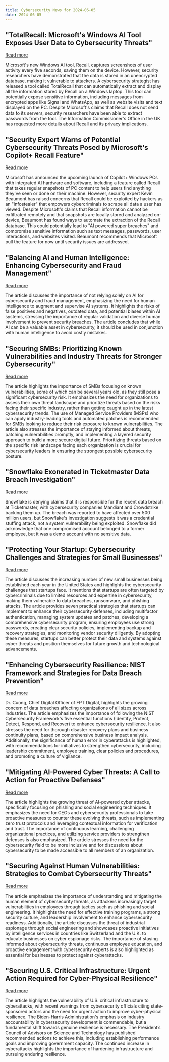 ```yaml
---
title: Cybersecurity News for 2024-06-05
date: 2024-06-05
---
```


## "TotalRecall: Microsoft's Windows AI Tool Exposes User Data to Cybersecurity Threats"
[Read more](https://www.wired.com/story/total-recall-windows-recall-ai/)

Microsoft's new Windows AI tool, Recall, captures screenshots of user activity every five seconds, saving them on the device. However, security researchers have demonstrated that the data is stored in an unencrypted database, making it vulnerable to attackers. A cybersecurity strategist has released a tool called TotalRecall that can automatically extract and display all the information stored by Recall on a Windows laptop. This tool can potentially expose sensitive information, including messages from encrypted apps like Signal and WhatsApp, as well as website visits and text displayed on the PC. Despite Microsoft's claims that Recall does not send data to its servers, security researchers have been able to extract passwords from the tool. The Information Commissioner's Office in the UK has requested more details about Recall and its privacy implications.

## "Security Expert Warns of Potential Cybersecurity Threats Posed by Microsoft's Copilot+ Recall Feature"
[Read more](https://www.macrumors.com/2024/06/03/windows-11-recall-feature-disaster/)

Microsoft has announced the upcoming launch of Copilot+ Windows PCs with integrated AI hardware and software, including a feature called Recall that takes regular snapshots of PC content to help users find anything they've seen or done on their machine. However, security expert Kevin Beaumont has raised concerns that Recall could be exploited by hackers as an "infostealer" that empowers cybercriminals to scrape all data a user has viewed. Despite Microsoft's claims that Recall information cannot be exfiltrated remotely and that snapshots are locally stored and analyzed on-device, Beaumont has found ways to automate the extraction of the Recall database. This could potentially lead to "AI powered super breaches" and compromise sensitive information such as text messages, passwords, user interactions, and websites visited. Beaumont recommends that Microsoft pull the feature for now until security issues are addressed.

## "Balancing AI and Human Intelligence: Enhancing Cybersecurity and Fraud Management"
[Read more](https://www.techradar.com/pro/why-ai-wont-replace-human-intelligence-in-cybersecurity)

The article discusses the importance of not relying solely on AI for cybersecurity and fraud management, emphasizing the need for human intelligence to augment and supervise AI systems. It highlights the risks of false positives and negatives, outdated data, and potential biases within AI systems, stressing the importance of regular validation and diverse human involvement to prevent security breaches. The article concludes that while AI can be a valuable asset in cybersecurity, it should be used in conjunction with human intelligence to avoid costly mistakes.

## "Securing SMBs: Prioritizing Known Vulnerabilities and Industry Threats for Stronger Cybersecurity"
[Read more](https://www.techradar.com/pro/the-impact-of-legacy-vulnerabilities-in-todays-cybersecurity-landscape)

The article highlights the importance of SMBs focusing on known vulnerabilities, some of which can be several years old, as they still pose a significant cybersecurity risk. It emphasizes the need for organizations to assess their own threat landscape and prioritize threats based on the risks facing their specific industry, rather than getting caught up in the latest cybersecurity trends. The use of Managed Service Providers (MSPs) who can apply industry-leading tools and automated patches is recommended for SMBs looking to reduce their risk exposure to known vulnerabilities. The article also stresses the importance of staying informed about threats, patching vulnerabilities promptly, and implementing a layered security approach to build a more secure digital future. Prioritizing threats based on the specific risk landscape facing each organization is crucial for cybersecurity leaders in ensuring the strongest possible cybersecurity posture.

## "Snowflake Exonerated in Ticketmaster Data Breach Investigation"
[Read more](https://www.techradar.com/pro/security/snowflake-says-it-wasnt-to-blame-for-ticketmaster-breach-and-its-security-pals-agree)

Snowflake is denying claims that it is responsible for the recent data breach at Ticketmaster, with cybersecurity companies Mandiant and Crowdstrike backing them up. The breach was reported to have affected over 500 million users, but Snowflake's investigation suggests it was a credential stuffing attack, not a system vulnerability being exploited. Snowflake did acknowledge that one compromised account belonged to a former employee, but it was a demo account with no sensitive data.

## "Protecting Your Startup: Cybersecurity Challenges and Strategies for Small Businesses"
[Read more](https://www.forbes.com/sites/forbestechcouncil/2024/06/04/seven-cybersecurity-tips-to-strengthen-your-startups-security-posture/)

The article discusses the increasing number of new small businesses being established each year in the United States and highlights the cybersecurity challenges that startups face. It mentions that startups are often targeted by cybercriminals due to limited resources and expertise in cybersecurity, making them vulnerable to data breaches, ransomware, and phishing attacks. The article provides seven practical strategies that startups can implement to enhance their cybersecurity defenses, including multifactor authentication, managing system updates and patches, developing a comprehensive cybersecurity program, ensuring employees use strong passwords, creating clear security policies, implementing backup and recovery strategies, and monitoring vendor security diligently. By adopting these measures, startups can better protect their data and systems against cyber threats and position themselves for future growth and technological advancements.

## "Enhancing Cybersecurity Resilience: NIST Framework and Strategies for Data Breach Prevention"
[Read more](https://www.forbes.com/sites/forbestechcouncil/2024/06/04/strengthening-cybersecurity-resilience-for-organizations-in-the-asia-pacific-region-a-comprehensive-approach/)

Dr. Cuong, Chief Digital Officer of FPT Digital, highlights the growing concern of data breaches affecting organizations of all sizes across industries. The article emphasizes the importance of following the NIST Cybersecurity Framework's five essential functions (Identify, Protect, Detect, Respond, and Recover) to enhance cybersecurity resilience. It also stresses the need for thorough disaster recovery plans and business continuity plans, based on comprehensive business impact analysis. Additionally, the significance of human error in cyberattacks is highlighted, with recommendations for initiatives to strengthen cybersecurity, including leadership commitment, employee training, clear policies and procedures, and promoting a culture of vigilance.

## "Mitigating AI-Powered Cyber Threats: A Call to Action for Proactive Defenses"
[Read more](https://www.forbes.com/sites/alexanderpuutio/2024/06/04/what-ceos-need-to-know-about-ai-and-cybersecurity-in-2024/)

The article highlights the growing threat of AI-powered cyber attacks, specifically focusing on phishing and social engineering techniques. It emphasizes the need for CEOs and cybersecurity professionals to take proactive measures to counter these evolving threats, such as implementing zero trust protocols and leveraging contextual information for verification and trust. The importance of continuous learning, challenging organizational practices, and utilizing service providers to strengthen defenses is also emphasized. The article stresses the need for the cybersecurity field to be more inclusive and for discussions about cybersecurity to be made accessible to all members of an organization.

## "Securing Against Human Vulnerabilities: Strategies to Combat Cybersecurity Threats"
[Read more](https://www.forbes.com/sites/forbesbusinesscouncil/2024/06/04/the-human-factor-in-cyber-risk-training-and-culture-as-defense-mechanisms/)

The article emphasizes the importance of understanding and mitigating the human element of cybersecurity threats, as attackers increasingly target vulnerabilities in employees through tactics such as phishing and social engineering. It highlights the need for effective training programs, a strong security culture, and leadership involvement to enhance cybersecurity readiness. Additionally, the article discusses the threat of industrial espionage through social engineering and showcases proactive initiatives by intelligence services in countries like Switzerland and the U.K. to educate businesses on cyber espionage risks. The importance of staying informed about cybersecurity threats, continuous employee education, and proactive engagement with cybersecurity experts is also highlighted as essential for businesses to protect against cyberattacks.

## "Securing U.S. Critical Infrastructure: Urgent Action Required for Cyber-Physical Resilience"
[Read more](https://www.forbes.com/sites/vintcerf/2024/06/04/harden-critical-infrastructure-against-foreign-cyber-attacks-us-agencies-warn/)

The article highlights the vulnerability of U.S. critical infrastructure to cyberattacks, with recent warnings from cybersecurity officials citing state-sponsored actors and the need for urgent action to improve cyber-physical resilience. The Biden-Harris Administration's emphasis on industry accountability in cybersecurity development is commendable, but a fundamental shift towards genuine resilience is necessary. The President’s Council of Advisors on Science and Technology has published recommended actions to achieve this, including establishing performance goals and improving government capacity. The continued increase in cyberattacks highlights the importance of hardening infrastructure and pursuing enduring resilience.


